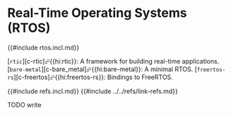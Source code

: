 # Real-Time Operating Systems (RTOS)

{{#include rtos.incl.md}}

[`rtic`][c-rtic]⮳{{hi:rtic}}: A framework for building real-time applications.
[`bare-metal`][c-bare_metal]⮳{{hi:bare-metal}}: A minimal RTOS.
[`freertos-rs`][c-freertos]⮳{{hi:freertos-rs}}: Bindings to FreeRTOS.

{{#include refs.incl.md}}
{{#include ../../refs/link-refs.md}}

<div class="hidden">
TODO write
</div>
